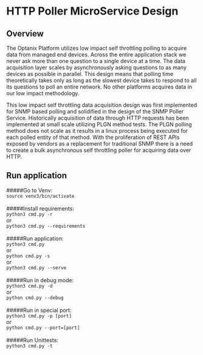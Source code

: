 # HTTP Poller MicroService Design

## Overview
The Optanix Platform utilizes low impact self throttling polling to acquire data from managed end devices.
Across the entire application stack we never ask more than one question to a single device at a time.
The data acquisition layer scales by asynchronously asking questions to as many devices as possible in parallel.
This design means that polling time theoretically takes only as long as the slowest device takes to respond to all
its questions to poll an entire network. No other platforms acquires data in our low impact methodology.

This low impact self throttling data acquisition design was first implemented for SNMP based polling and solidified in
the design of the SNMP Poller Service. Historically acquisition of data through HTTP requests has been implemented at
 small scale utilizing PLGN method tests. The PLGN polling method does not scale as it results in a linux process
 being executed for each polled entity of that method. With the proliferation of REST APIs exposed by vendors as a
 replacement for traditional SNMP there is a need to create a bulk asynchronous self throttling poller for acquiring
  data over HTTP.
  
## Run application
#####Go to Venv:<br>
`source venv3/bin/activate` <br><br>
#####Install requirements: <br>
`python3 cmd.py -r`<br> or<br>
`python3 cmd.py --requirements` <br><br>
#####Run application:<br>
`python3 cmd.py`<br> or<br> `python cmd.py -s`<br> or<br> `python3 cmd.py --serve`<br><br>
#####Run in debug mode:<br>
`python3 cmd.py -d`<br> or<br> `python cmd.py --debug`<br><br>
#####Run in special port:<br>
`python3 cmd.py -p [port]`<br> or<br> `python cmd.py --port=[port]`<br><br>
#####Run Unittests:<br>
`python3 cmd.py -t`<br><br>
